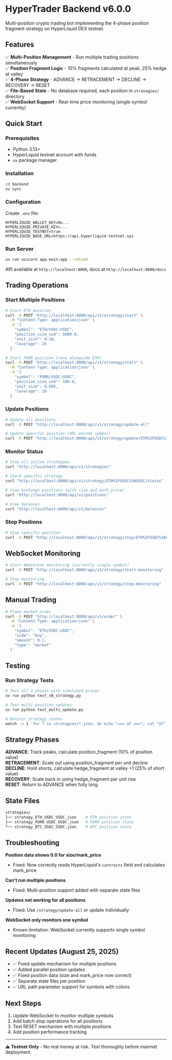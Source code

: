# HyperTrader Backend v6.0.0

Multi-position crypto trading bot implementing the 4-phase position fragment strategy on HyperLiquid DEX testnet.

## Features

✅ **Multi-Position Management** - Run multiple trading positions simultaneously  
✅ **Position Fragment Logic** - 10% fragments calculated at peak, 25% hedge at valley  
✅ **4-Phase Strategy** - ADVANCE → RETRACEMENT → DECLINE → RECOVERY → RESET  
✅ **File-Based State** - No database required, each position in `strategies/` directory  
✅ **WebSocket Support** - Real-time price monitoring (single symbol currently)

## Quick Start

### Prerequisites
- Python 3.13+
- HyperLiquid testnet account with funds
- `uv` package manager

### Installation

```bash
cd backend
uv sync
```

### Configuration

Create `.env` file:
```env
HYPERLIQUID_WALLET_KEY=0x... 
HYPERLIQUID_PRIVATE_KEY=...
HYPERLIQUID_TESTNET=true
HYPERLIQUID_BASE_URL=https://api.hyperliquid-testnet.xyz
```

### Run Server

```bash
uv run uvicorn app.main:app --reload
```

API available at `http://localhost:8000`, docs at `http://localhost:8000/docs`

## Trading Operations

### Start Multiple Positions

```bash
# Start ETH position
curl -X POST "http://localhost:8000/api/v1/strategy/start" \
  -H "Content-Type: application/json" \
  -d '{
    "symbol": "ETH/USDC:USDC",
    "position_size_usd": 5000.0,
    "unit_size": 0.10,
    "leverage": 25
  }'

# Start PURR position (runs alongside ETH)
curl -X POST "http://localhost:8000/api/v1/strategy/start" \
  -H "Content-Type: application/json" \
  -d '{
    "symbol": "PURR/USDC:USDC",
    "position_size_usd": 100.0,
    "unit_size": 0.005,
    "leverage": 10
  }'
```

### Update Positions

```bash
# Update all positions
curl -X POST "http://localhost:8000/api/v1/strategy/update-all"

# Update specific position (URL encode symbol)
curl -X POST "http://localhost:8000/api/v1/strategy/update/ETH%2FUSDC%3AUSDC"
```

### Monitor Status

```bash
# View all active strategies
curl "http://localhost:8000/api/v1/strategies"

# Check specific strategy
curl "http://localhost:8000/api/v1/strategy/ETH%2FUSDC%3AUSDC/status"

# View exchange positions (with size and mark_price)
curl "http://localhost:8000/api/v1/positions"

# View balances
curl "http://localhost:8000/api/v1/balances"
```

### Stop Positions

```bash
# Stop specific position
curl -X POST "http://localhost:8000/api/v1/strategy/stop/ETH%2FUSDC%3AUSDC"
```

## WebSocket Monitoring

```bash
# Start WebSocket monitoring (currently single symbol)
curl -X POST "http://localhost:8000/api/v1/strategy/start-monitoring"

# Stop monitoring
curl -X POST "http://localhost:8000/api/v1/strategy/stop-monitoring"
```

## Manual Trading

```bash
# Place market order
curl -X POST "http://localhost:8000/api/v1/order" \
  -H "Content-Type: application/json" \
  -d '{
    "symbol": "ETH/USDC:USDC",
    "side": "buy",
    "amount": 0.1,
    "type": "market"
  }'
```

## Testing

### Run Strategy Tests

```bash
# Test all 4 phases with simulated prices
uv run python test_v6_strategy.py

# Test multi-position updates
uv run python test_multi_update.py

# Monitor strategy states
watch -n 1 'for f in strategies/*.json; do echo "=== $f ==="; cat "$f" | python -m json.tool | head -15; done'
```

## Strategy Phases

**ADVANCE**: Track peaks, calculate position_fragment (10% of position value)  
**RETRACEMENT**: Scale out using position_fragment per unit decline  
**DECLINE**: Hold shorts, calculate hedge_fragment at valley +1 (25% of short value)  
**RECOVERY**: Scale back in using hedge_fragment per unit rise  
**RESET**: Return to ADVANCE when fully long

## State Files

```bash
strategies/
├── strategy_ETH_USDC_USDC.json    # ETH position state
├── strategy_PURR_USDC_USDC.json   # PURR position state
└── strategy_BTC_USDC_USDC.json    # BTC position state
```

## Troubleshooting

**Position data shows 0.0 for size/mark_price**
- Fixed: Now correctly reads HyperLiquid's `contracts` field and calculates mark_price

**Can't run multiple positions**
- Fixed: Multi-position support added with separate state files

**Updates not working for all positions**
- Fixed: Use `/strategy/update-all` or update individually

**WebSocket only monitors one symbol**
- Known limitation: WebSocket currently supports single symbol monitoring

## Recent Updates (August 25, 2025)

- ✅ Fixed update mechanism for multiple positions
- ✅ Added parallel position updates
- ✅ Fixed position data (size and mark_price now correct)
- ✅ Separate state files per position
- ✅ URL path parameter support for symbols with colons

## Next Steps

1. Update WebSocket to monitor multiple symbols
2. Add batch stop operations for all positions
3. Test RESET mechanism with multiple positions
4. Add position performance tracking

---

**⚠️ Testnet Only** - No real money at risk. Test thoroughly before mainnet deployment.